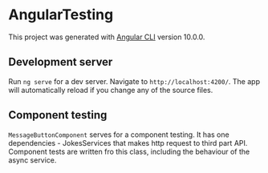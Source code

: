 # AngularTesting

This project was generated with [Angular CLI](https://github.com/angular/angular-cli) version 10.0.0.

## Development server

Run `ng serve` for a dev server. Navigate to `http://localhost:4200/`. The app will automatically reload if you change any of the source files.

## Component testing
`MessageButtonComponent` serves for a component testing. It has one dependencies - JokesServices that makes http request to third part API. Component tests are written fro this class, including the behaviour of the async service.
